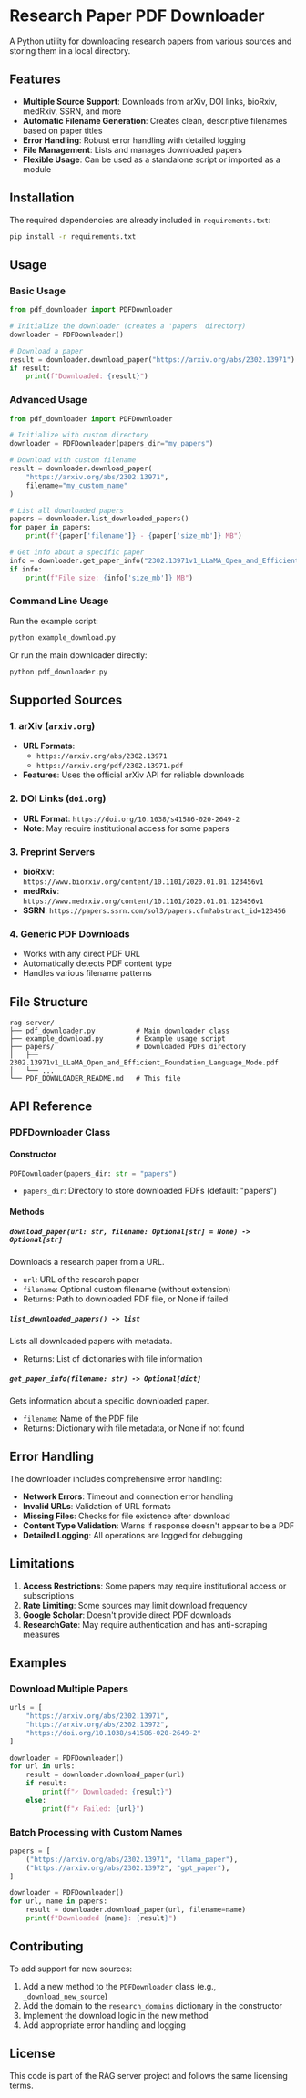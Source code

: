 # Research Paper PDF Downloader

A Python utility for downloading research papers from various sources and storing them in a local directory.

## Features

- **Multiple Source Support**: Downloads from arXiv, DOI links, bioRxiv, medRxiv, SSRN, and more
- **Automatic Filename Generation**: Creates clean, descriptive filenames based on paper titles
- **Error Handling**: Robust error handling with detailed logging
- **File Management**: Lists and manages downloaded papers
- **Flexible Usage**: Can be used as a standalone script or imported as a module

## Installation

The required dependencies are already included in `requirements.txt`:

```bash
pip install -r requirements.txt
```

## Usage

### Basic Usage

```python
from pdf_downloader import PDFDownloader

# Initialize the downloader (creates a 'papers' directory)
downloader = PDFDownloader()

# Download a paper
result = downloader.download_paper("https://arxiv.org/abs/2302.13971")
if result:
    print(f"Downloaded: {result}")
```

### Advanced Usage

```python
from pdf_downloader import PDFDownloader

# Initialize with custom directory
downloader = PDFDownloader(papers_dir="my_papers")

# Download with custom filename
result = downloader.download_paper(
    "https://arxiv.org/abs/2302.13971",
    filename="my_custom_name"
)

# List all downloaded papers
papers = downloader.list_downloaded_papers()
for paper in papers:
    print(f"{paper['filename']} - {paper['size_mb']} MB")

# Get info about a specific paper
info = downloader.get_paper_info("2302.13971v1_LLaMA_Open_and_Efficient_Foundation_Language_Mode.pdf")
if info:
    print(f"File size: {info['size_mb']} MB")
```

### Command Line Usage

Run the example script:

```bash
python example_download.py
```

Or run the main downloader directly:

```bash
python pdf_downloader.py
```

## Supported Sources

### 1. arXiv (`arxiv.org`)
- **URL Formats**: 
  - `https://arxiv.org/abs/2302.13971`
  - `https://arxiv.org/pdf/2302.13971.pdf`
- **Features**: Uses the official arXiv API for reliable downloads

### 2. DOI Links (`doi.org`)
- **URL Format**: `https://doi.org/10.1038/s41586-020-2649-2`
- **Note**: May require institutional access for some papers

### 3. Preprint Servers
- **bioRxiv**: `https://www.biorxiv.org/content/10.1101/2020.01.01.123456v1`
- **medRxiv**: `https://www.medrxiv.org/content/10.1101/2020.01.01.123456v1`
- **SSRN**: `https://papers.ssrn.com/sol3/papers.cfm?abstract_id=123456`

### 4. Generic PDF Downloads
- Works with any direct PDF URL
- Automatically detects PDF content type
- Handles various filename patterns

## File Structure

```
rag-server/
├── pdf_downloader.py          # Main downloader class
├── example_download.py        # Example usage script
├── papers/                    # Downloaded PDFs directory
│   ├── 2302.13971v1_LLaMA_Open_and_Efficient_Foundation_Language_Mode.pdf
│   └── ...
└── PDF_DOWNLOADER_README.md   # This file
```

## API Reference

### PDFDownloader Class

#### Constructor
```python
PDFDownloader(papers_dir: str = "papers")
```
- `papers_dir`: Directory to store downloaded PDFs (default: "papers")

#### Methods

##### `download_paper(url: str, filename: Optional[str] = None) -> Optional[str]`
Downloads a research paper from a URL.
- `url`: URL of the research paper
- `filename`: Optional custom filename (without extension)
- Returns: Path to downloaded PDF file, or None if failed

##### `list_downloaded_papers() -> list`
Lists all downloaded papers with metadata.
- Returns: List of dictionaries with file information

##### `get_paper_info(filename: str) -> Optional[dict]`
Gets information about a specific downloaded paper.
- `filename`: Name of the PDF file
- Returns: Dictionary with file metadata, or None if not found

## Error Handling

The downloader includes comprehensive error handling:

- **Network Errors**: Timeout and connection error handling
- **Invalid URLs**: Validation of URL formats
- **Missing Files**: Checks for file existence after download
- **Content Type Validation**: Warns if response doesn't appear to be a PDF
- **Detailed Logging**: All operations are logged for debugging

## Limitations

1. **Access Restrictions**: Some papers may require institutional access or subscriptions
2. **Rate Limiting**: Some sources may limit download frequency
3. **Google Scholar**: Doesn't provide direct PDF downloads
4. **ResearchGate**: May require authentication and has anti-scraping measures

## Examples

### Download Multiple Papers

```python
urls = [
    "https://arxiv.org/abs/2302.13971",
    "https://arxiv.org/abs/2302.13972",
    "https://doi.org/10.1038/s41586-020-2649-2"
]

downloader = PDFDownloader()
for url in urls:
    result = downloader.download_paper(url)
    if result:
        print(f"✓ Downloaded: {result}")
    else:
        print(f"✗ Failed: {url}")
```

### Batch Processing with Custom Names

```python
papers = [
    ("https://arxiv.org/abs/2302.13971", "llama_paper"),
    ("https://arxiv.org/abs/2302.13972", "gpt_paper"),
]

downloader = PDFDownloader()
for url, name in papers:
    result = downloader.download_paper(url, filename=name)
    print(f"Downloaded {name}: {result}")
```

## Contributing

To add support for new sources:

1. Add a new method to the `PDFDownloader` class (e.g., `_download_new_source`)
2. Add the domain to the `research_domains` dictionary in the constructor
3. Implement the download logic in the new method
4. Add appropriate error handling and logging

## License

This code is part of the RAG server project and follows the same licensing terms. 